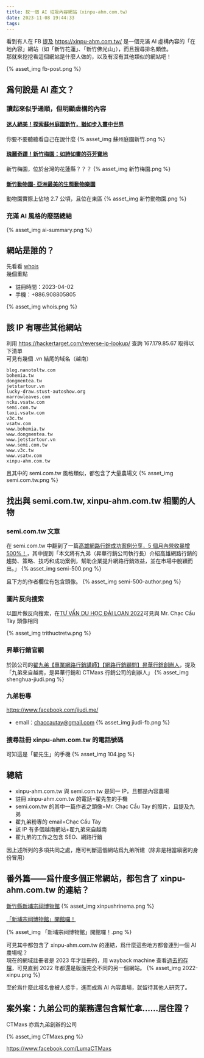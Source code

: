 ```yaml
---
title: 挖一個 AI 垃圾內容網站（xinpu-ahm.com.tw）
date: 2023-11-08 19:44:33
tags:
---
```


看到有人在 FB [提及](https://www.facebook.com/canarychun/posts/pfbid0TPio9qRtZw3bhCEk7YCA6GbW1NzNNnQTFYDot5yZMdqJuFHkknHjyyBoPa4JVKpHl) https://xinpu-ahm.com.tw/ 是一個充滿 AI 虛構內容的「在地內容」網站（如「新竹花蓮」、「新竹佛光山」），而且搜尋排名頗佳。\
那就來挖挖看這個網站是什麼人做的，以及有沒有其他類似的網站吧！

{% asset_img fb-post.png %}

## 爲何說是 AI 產文？

### 讀起來似乎通順，但明顯虛構的內容

#### [迷人絕美！探索蘇州庭園新竹，猶如步入畫中世界](https://xinpu-ahm.com.tw/travel/%E8%98%87%E5%B7%9E%E5%BA%AD%E5%9C%92%E6%96%B0%E7%AB%B9/)

你要不要聽聽看自己在說什麼
{% asset_img 蘇州庭園新竹.png %}

#### [瑰麗奇蹟！新竹梅園：如詩如畫的芬芳寶地](https://xinpu-ahm.com.tw/travel/%E6%96%B0%E7%AB%B9%E6%A2%85%E5%9C%92/)

新竹梅園，位於台灣的花蓮縣？？？
{% asset_img 新竹梅園.png %}

#### [新竹動物園- 亞洲最美的生態動物樂園](https://xinpu-ahm.com.tw/travel/%E6%96%B0%E7%AB%B9%E5%8B%95%E7%89%A9%E5%9C%92/)

動物園實際上佔地 2.7 公頃，且位在東區
{% asset_img 新竹動物園.png %}

### 充滿 AI 風格的~~廢話~~總結

{% asset_img ai-summary.png %}

## 網站是誰的？

先看看 [whois](https://website.informer.com/xinpu-ahm.com.tw)\
幾個重點

- 註冊時間：2023-04-02
- 手機：+886.908805805

{% asset_img whois.png %}

## 該 IP 有哪些其他網站

利用 https://hackertarget.com/reverse-ip-lookup/ 查詢 167.179.85.67 取得以下清單\
可見有幾個 .vn 結尾的域名（越南）

```
blog.nanotoltw.com
bohemia.tw
dongmentea.tw
jetstartour.vn
lucky-draw.stust-autoshow.org
marrowleaves.com
ncku.vsatw.com
semi.com.tw
taxi.vsatw.com
v3c.tw
vsatw.com
www.bohemia.tw
www.dongmentea.tw
www.jetstartour.vn
www.semi.com.tw
www.v3c.tw
www.vsatw.com
xinpu-ahm.com.tw
```

且其中的 semi.com.tw 風格類似，都包含了大量農場文
{% asset_img semi.com.tw.png %}

## 找出與 semi.com.tw, xinpu-ahm.com.tw 相關的人物

### semi.com.tw 文章

在 semi.com.tw 中翻到了一篇[高雄網路行銷成功案例分享，5 個月內營收暴增 500%！](https://semi.com.tw/semiconductor/%E9%AB%98%E9%9B%84%E7%B6%B2%E8%B7%AF%E8%A1%8C%E9%8A%B7/)，其中提到「本文將有九弟（昇華行銷公司執行長）介紹高雄網路行銷的趨勢、策略、技巧和成功案例，幫助企業提升網路行銷效益，並在市場中脫穎而出。」
{% asset_img semi-500.png %}

且下方的作者欄位有包含頭像。
{% asset_img semi-500-author.png %}

### 圖片反向搜索

以圖片做反向搜索，在[TƯ VẤN DU HỌC ĐÀI LOAN 2022](https://trithuctretw.com/2022/02/18/tu-van-du-hoc-dai-loan-2022/)可見與 Mr. Chạc Cẩu Tày 頭像相同

{% asset_img trithuctretw.png %}

### 昇華行銷官網

於該公司的[翟九弟【專業網路行銷講師】【網路行銷顧問】昇華行銷創辦人](https://shenghua.tw/jiudi/)，提及「九弟來自越南，是昇華行銷和 CTMaxs 行銷公司的創辦人」
{% asset_img shenghua-jiudi.png %}

### 九弟粉專

https://www.facebook.com/jiudi.me/

- email：chaccautay@gmail.com
  {% asset_img jiudi-fb.png %}

### 搜尋註冊 xinpu-ahm.com.tw 的電話號碼

可知這是「翟先生」的手機
{% asset_img 104.jpg %}

## 總結

- xinpu-ahm.com.tw 與 semi.com.tw 是同一 IP，且都是內容農場
- 註冊 xinpu-ahm.com.tw 的電話=翟先生的手機
- semi.com.tw 的其中一篇作者之頭像=Mr. Chạc Cẩu Tày 的照片，且提及九弟
- 翟九弟粉專的 email=Chạc Cẩu Tày
- 該 IP 有多個越南網站+翟九弟來自越南
- 翟九弟的工作之包含 SEO、網路行銷

因上述所列的多項共同之處，應可判斷這個網站爲九弟所建（除非是相當縝密的身份冒用）

## 番外篇——爲什麼多個正常網站，都包含了 xinpu-ahm.com.tw 的連結？

[新竹縣新埔宗祠博物館](https://www.facebook.com/xinpushrinema)
{% asset_img xinpushrinema.png %}

[「新埔宗祠博物館」開館囉！](https://social.hsinchu.gov.tw/News_Content.aspx?n=187&s=111122)

{% asset_img 「新埔宗祠博物館」開館囉！.png %}

可見其中都包含了 xinpu-ahm.com.tw 的連結，爲什麼這些地方都會連到一個 AI 農場呢？\
現在的網域註冊者是 2023 年才註冊的，用 wayback machine 查看[過去的存檔](https://web.archive.org/web/20220815065946/http://xinpu-ahm.com.tw/)，可見直到 2022 年都還是版面完全不同的另一個網站。
{% asset_img 2022-xinpu.png %}

至於爲什麼此域名會被人接手，進而成爲 AI 內容農場，就留待其他人研究了。

## 案外案：九弟公司的業務還包含幫忙拿……居住證？

CTMaxs 亦爲九弟創辦的公司

{% asset_img CTMaxs.png %}

https://www.facebook.com/LumaCTMaxs

